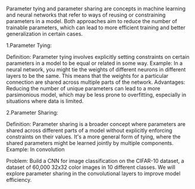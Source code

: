 
Parameter tying and parameter sharing are concepts in machine learning and neural networks that refer to ways of reusing or constraining parameters in a model. Both approaches aim to reduce the number of trainable parameters, which can lead to more efficient training and better generalization in certain cases.

1.Parameter Tying:

Definition: Parameter tying involves explicitly setting constraints on certain parameters in a model to be equal or related in some way.
Example: In a neural network, you might tie the weights of different neurons in different layers to be the same. This means that the weights for a particular connection are shared across multiple parts of the network.
Advantages: Reducing the number of unique parameters can lead to a more parsimonious model, which may be less prone to overfitting, especially in situations where data is limited.

2.Parameter Sharing:

Definition: Parameter sharing is a broader concept where parameters are shared across different parts of a model without explicitly enforcing constraints on their values. It's a more general form of tying, where the shared parameters might be learned jointly by multiple components.
Example: In convolution

Problem:
Build a CNN for image classification on the CIFAR-10 dataset, a dataset of 60,000 32x32 color images in 10 different classes. We will explore parameter sharing in the convolutional layers to improve model efficiency.
